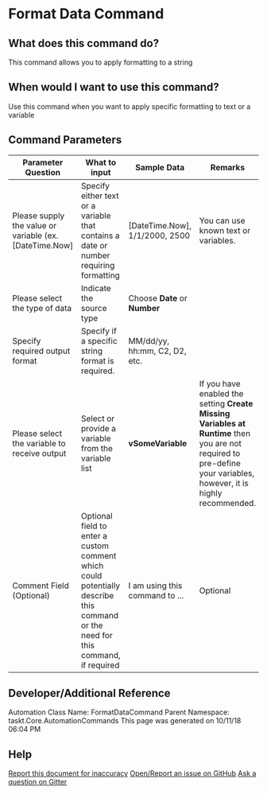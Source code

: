 <!--TITLE: Format Data Command -->
<!-- SUBTITLE: a command in the Data Commands group -->
# Format Data Command


## What does this command do?
This command allows you to apply formatting to a string


## When would I want to use this command?
Use this command when you want to apply specific formatting to text or a variable


## Command Parameters
| Parameter Question   	| What to input  	|  Sample Data 	| Remarks  	|
| ---                    | ---               | ---           | ---       |
|Please supply the value or variable (ex. [DateTime.Now]|Specify either text or a variable that contains a date or number requiring formatting|[DateTime.Now], 1/1/2000, 2500|You can use known text or variables.|
|Please select the type of data|Indicate the source type|Choose **Date** or **Number**||
|Specify required output format|Specify if a specific string format is required.|MM/dd/yy, hh:mm, C2, D2, etc.||
|Please select the variable to receive output|Select or provide a variable from the variable list|**vSomeVariable**|If you have enabled the setting **Create Missing Variables at Runtime** then you are not required to pre-define your variables, however, it is highly recommended.|
|Comment Field (Optional)|Optional field to enter a custom comment which could potentially describe this command or the need for this command, if required|I am using this command to ...|Optional|


## Developer/Additional Reference
Automation Class Name: FormatDataCommand
Parent Namespace: taskt.Core.AutomationCommands
This page was generated on 10/11/18 06:04 PM


## Help
[Report this document for inaccuracy](/#)
[Open/Report an issue on GitHub](/#)
[Ask a question on Gitter](/#)
